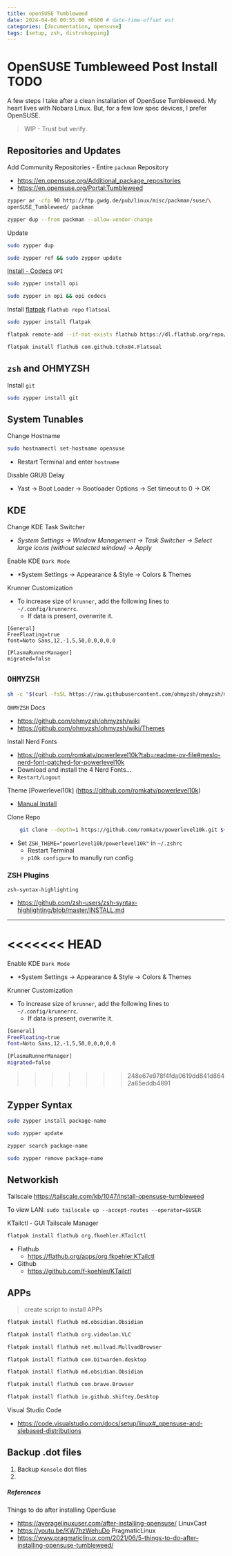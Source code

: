 ```yaml
---
title: openSUSE Tumbleweed
date: 2024-04-06 00:55:00 +0500 # date-time-offset est
categories: [documentation, opensuse]
tags: [setup, zsh, distrohopping]
---
```

# OpenSUSE Tumbleweed Post Install TODO

A few steps I take after a clean installation of OpenSuse Tumbleweed. My heart lives with Nobara Linux. But, for a few low spec devices, I prefer OpenSUSE. 

> WIP - Trust but verify. 


## Repositories and Updates

Add Community Repositories - Entire `packman` Repository 
- https://en.opensuse.org/Additional_package_repositories
- https://en.opensuse.org/Portal:Tumbleweed

```zsh
zypper ar -cfp 90 http://ftp.gwdg.de/pub/linux/misc/packman/suse/\
openSUSE_Tumbleweed/ packman

zypper dup --from packman --allow-vendor-change
```

Update
```zsh
sudo zypper dup
```

```zsh
sudo zypper ref && sudo zypper update
```

[Install  - Codecs](https://en.opensuse.org/SDB:Installing_codecs_from_Packman_repositories) `OPI`
```zsh
sudo zypper install opi

sudo zypper in opi && opi codecs
```

Install [flatpak](https://flatpak.org/setup/openSUSE) `flathub repo` `flatseal`

```zsh
sudo zypper install flatpak

flatpak remote-add --if-not-exists flathub https://dl.flathub.org/repo/flathub.flatpakrepo

flatpak install flathub com.github.tchx84.Flatseal
```

## `zsh` and OHMYZSH

Install `git`

```zsh
sudo zypper install git
```


## System Tunables

Change Hostname
```zsh
sudo hostnamectl set-hostname opensuse
```
- Restart Terminal and enter `hostname`

Disable GRUB Delay
-  Yast → Boot Loader → Bootloader Options → Set timeout to 0 → OK

## KDE 

Change KDE Task Switcher
- _System Settings → Window Management → Task Switcher → Select large icons (without selected window) → Apply_

Enable KDE `Dark Mode`
- *System Settings → Appearance & Style → Colors & Themes

Krunner Customization
- To increase size of `krunner`, add the following lines to `~/.config/krunnerrc`. 
	- If data is present, overwrite it. 

```
[General]
FreeFloating=true
font=Noto Sans,12,-1,5,50,0,0,0,0,0

[PlasmaRunnerManager]
migrated=false
```
 
## `OHMYZSH`

```zsh
sh -c "$(curl -fsSL https://raw.githubusercontent.com/ohmyzsh/ohmyzsh/master/tools/install.sh)"
```
`OHMYZSH` Docs
- https://github.com/ohmyzsh/ohmyzsh/wiki
- https://github.com/ohmyzsh/ohmyzsh/wiki/Themes

Install Nerd Fonts
- https://github.com/romkatv/powerlevel10k?tab=readme-ov-file#meslo-nerd-font-patched-for-powerlevel10k
- Download and install the 4 Nerd Fonts...
- `Restart/Logout` 

Theme [Powerlevel10k] (https://github.com/romkatv/powerlevel10k)
- [Manual Install](https://github.com/romkatv/powerlevel10k?tab=readme-ov-file#manual)
	
Clone Repo

```zsh
    git clone --depth=1 https://github.com/romkatv/powerlevel10k.git ${ZSH_CUSTOM:-$HOME/.oh-my-zsh/custom}/themes/powerlevel10k
```

- Set `ZSH_THEME="powerlevel10k/powerlevel10k"` in `~/.zshrc`
    - Restart Terminal
    - `p10k configure` to manully run config

### ZSH Plugins
`zsh-syntax-highlighting`
- https://github.com/zsh-users/zsh-syntax-highlighting/blob/master/INSTALL.md

 ___


<<<<<<< HEAD
=======
Enable KDE `Dark Mode`
- *System Settings → Appearance & Style → Colors & Themes

Krunner Customization
- To increase size of `krunner`, add the following lines to `~/.config/krunnerrc`. 
	- If data is present, overwrite it. 

```bash
[General]
FreeFloating=true
font=Noto Sans,12,-1,5,50,0,0,0,0,0

[PlasmaRunnerManager]
migrated=false
```
 
>>>>>>> 248e67e978f4fda0619dd841d8642a65eddb4891
## Zypper Syntax

```zsh
sudo zypper install package-name
```

```zsh
sudo zypper update
```

```zsh
zypper search package-name
```

```zsh
sudo zypper remove package-name
```

## Networkish
Tailscale
https://tailscale.com/kb/1047/install-opensuse-tumbleweed

To view LAN:
`sudo tailscale up --accept-routes --operator=$USER`

KTailctl - GUI Tailscale Manager

```zsh
flatpak install flathub org.fkoehler.KTailctl
```
- Flathub 
	- https://flathub.org/apps/org.fkoehler.KTailctl
- Github
	- https://github.com/f-koehler/KTailctl

## APPs
> create script to install APPs
```zsh
flatpak install flathub md.obsidian.Obsidian

flatpak install flathub org.videolan.VLC

flatpak install flathub net.mullvad.MullvadBrowser

flatpak install flathub com.bitwarden.desktop

flatpak install flathub md.obsidian.Obsidian

flatpak install flathub com.brave.Browser

flatpak install flathub io.github.shiftey.Desktop
```

Visual Studio Code
- https://code.visualstudio.com/docs/setup/linux#_opensuse-and-slebased-distributions
## Backup .dot files
1. Backup `Konsole` dot files
2. 

##### References
Things to do after installing OpenSuse
- https://averagelinuxuser.com/after-installing-opensuse/
LinuxCast
- https://youtu.be/KW7hzWehuDo
PragmaticLinux
- https://www.pragmaticlinux.com/2021/06/5-things-to-do-after-installing-opensuse-tumbleweed/
